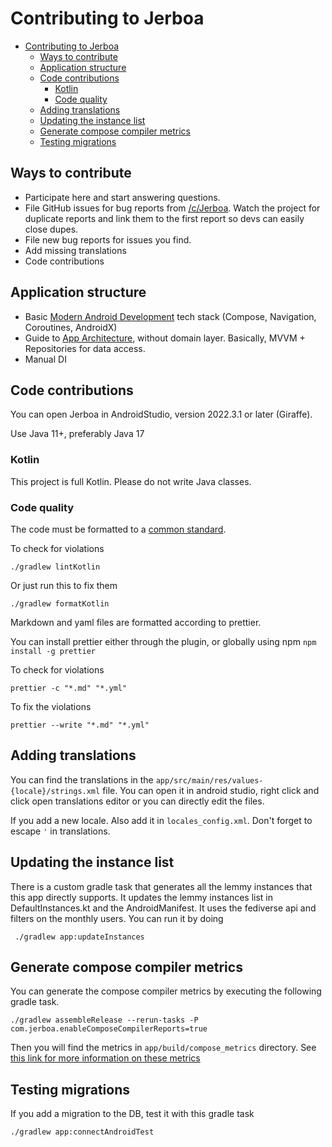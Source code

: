 # Contributing to Jerboa

<!-- prettier-ignore-start -->

<!-- TOC -->
* [Contributing to Jerboa](#contributing-to-jerboa)
  * [Ways to contribute](#ways-to-contribute)
  * [Application structure](#application-structure)
  * [Code contributions](#code-contributions)
    * [Kotlin](#kotlin)
    * [Code quality](#code-quality)
  * [Adding translations](#adding-translations)
  * [Updating the instance list](#updating-the-instance-list)
  * [Generate compose compiler metrics](#generate-compose-compiler-metrics)
  * [Testing migrations](#testing-migrations)
<!-- TOC -->

<!-- prettier-ignore-end -->

## Ways to contribute

- Participate here and start answering questions.
- File GitHub issues for bug reports from [/c/Jerboa](https://lemmy.ml/c/jerboa). Watch the project for duplicate reports and link them to the first report so devs can easily close dupes.
- File new bug reports for issues you find.
- Add missing translations
- Code contributions

## Application structure

- Basic [Modern Android Development](https://developer.android.com/series/mad-skills) tech stack (Compose, Navigation, Coroutines, AndroidX)
- Guide to [App Architecture](https://developer.android.com/topic/architecture), without domain layer. Basically, MVVM + Repositories for data access.
- Manual DI

## Code contributions

You can open Jerboa in AndroidStudio, version 2022.3.1 or later (Giraffe).

Use Java 11+, preferably Java 17

### Kotlin

This project is full Kotlin. Please do not write Java classes.

### Code quality

The code must be formatted to a [common standard](https://pinterest.github.io/ktlint/0.49.1/rules/standard/).

To check for violations

```shell
./gradlew lintKotlin
```

Or just run this to fix them

```shell
./gradlew formatKotlin
```

Markdown and yaml files are formatted according to prettier.

You can install prettier either through the plugin, or globally using npm `npm install -g prettier`

To check for violations

```shell
prettier -c "*.md" "*.yml"
```

To fix the violations

```shell
prettier --write "*.md" "*.yml"
```

## Adding translations

You can find the translations in the `app/src/main/res/values-{locale}/strings.xml` file.
You can open it in android studio, right click and click open translations editor or you can
directly edit the files.

If you add a new locale. Also add it in `locales_config.xml`. Don't forget to escape `'` in translations.

## Updating the instance list

There is a custom gradle task that generates all the lemmy instances that this app directly supports.
It updates the lemmy instances list in DefaultInstances.kt and the AndroidManifest.
It uses the fediverse api and filters on the monthly users.
You can run it by doing

```shell
 ./gradlew app:updateInstances
```

## Generate compose compiler metrics

You can generate the compose compiler metrics by executing the following gradle task.

```shell
./gradlew assembleRelease --rerun-tasks -P com.jerboa.enableComposeCompilerReports=true
```

Then you will find the metrics in `app/build/compose_metrics` directory.
See [this link for more information on these metrics](https://github.com/androidx/androidx/blob/androidx-main/compose/compiler/design/compiler-metrics.md)

## Testing migrations

If you add a migration to the DB, test it with this gradle task

```shell
./gradlew app:connectAndroidTest
```

